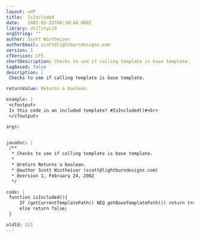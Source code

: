 ```yaml
---
layout: udf
title:  IsIncluded
date:   2002-02-25T00:30:46.000Z
library: UtilityLib
argString: ""
author: Scott Wintheiser
authorEmail: scott@lightburndesigns.com
version: 1
cfVersion: CF5
shortDescription: Checks to see if calling template is base template.
tagBased: false
description: |
 Checks to see if calling template is base template.

returnValue: Returns a boolean.

example: |
 <cfoutput>
 Is this code in an included template? #IsIncluded()#<br>
 </cfoutput>

args:


javaDoc: |
 /**
  * Checks to see if calling template is base template.
  * 
  * @return Returns a boolean. 
  * @author Scott Wintheiser (scott@lightburndesigns.com) 
  * @version 1, February 24, 2002 
  */

code: |
 function isIncluded(){
     IF (getCurrentTemplatePath() NEQ getBaseTemplatePath()) return true;
     else return false;
 }

oldId: 511
---
```


